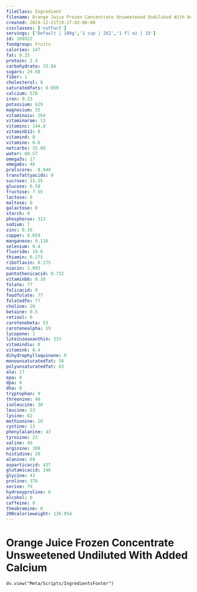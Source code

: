 ```yaml
---
fileClass: Ingredient
filename: Orange Juice Frozen Concentrate Unsweetened Undiluted With Added Calcium
created: 2024-12-21T19:27:02-06:00
cssclasses: ['nutFact']
servings: ['Default | 100g','1 cup | 262','1 fl oz | 33']
id: 169922
foodgroup: Fruits
calories: 147
fat: 0.25
protein: 2.4
carbohydrate: 33.86
sugars: 29.68
fiber: 1
cholesterol: 0
saturatedfats: 0.059
calcium: 578
iron: 0.33
potassium: 629
magnesium: 35
vitaminaiu: 264
vitaminarae: 13
vitaminc: 144.8
vitaminb12: 0
vitamind: 0
vitamine: 0.6
netcarbs: 32.86
water: 60.57
omega3s: 17
omega6s: 46
pralscore: -8.949
transfattyacids: 0
sucrose: 15.55
glucose: 6.58
fructose: 7.55
lactose: 0
maltose: 0
galactose: 0
starch: 0
phosphorus: 313
sodium: 7
zinc: 0.16
copper: 0.059
manganese: 0.116
selenium: 0.4
fluoride: 19.8
thiamin: 0.275
riboflavin: 0.175
niacin: 1.093
pantothenicacid: 0.732
vitaminb6: 0.26
folate: 77
folicacid: 0
foodfolate: 77
folatedfe: 77
choline: 20
betaine: 0.5
retinol: 0
carotenebeta: 53
carotenealpha: 19
lycopene: 1
luteinzeaxanthin: 333
vitamindiu: 0
vitamink: 0.4
dihydrophylloquinone: 0
monounsaturatedfat: 50
polyunsaturatedfat: 63
ala: 17
epa: 0
dpa: 0
dha: 0
tryptophan: 9
threonine: 40
isoleucine: 30
leucine: 53
lysine: 62
methionine: 10
cystine: 13
phenylalanine: 43
tyrosine: 23
valine: 46
arginine: 309
histidine: 20
alanine: 69
asparticacid: 437
glutamicacid: 146
glycine: 43
proline: 376
serine: 79
hydroxyproline: 0
alcohol: 0
caffeine: 0
theobromine: 0
200calorieweight: 136.054
---
```


# Orange Juice Frozen Concentrate Unsweetened Undiluted With Added Calcium

```dataviewjs
dv.view("Meta/Scripts/IngredientsFooter")
```